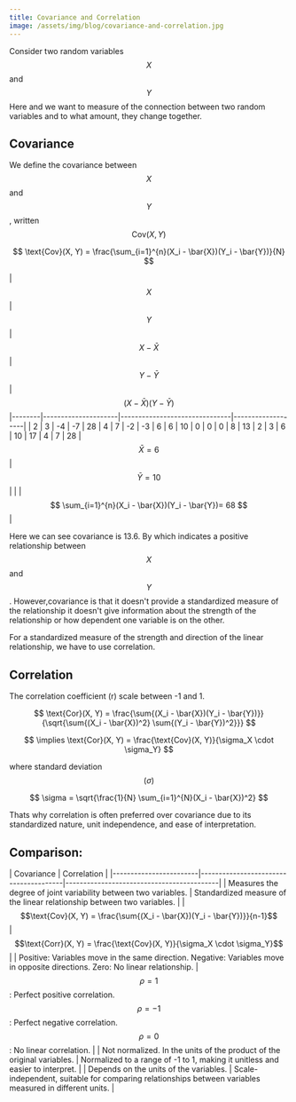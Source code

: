 ```yaml
---
title: Covariance and Correlation
image: /assets/img/blog/covariance-and-correlation.jpg
---
```


Consider two random variables $$ X $$ and $$ Y $$ Here and we want to measure of the connection between two random variables and to what amount, they change together.

## Covariance

We define the covariance between $$ X $$ and $$ Y $$
, written $$ \text{Cov}(X,Y) $$

$$ \text{Cov}(X, Y) = \frac{\sum_{i=1}^{n}(X_i - \bar{X})(Y_i - \bar{Y})}{N} $$


| $$ X $$| $$ Y $$ | $$ X - \bar{X} $$ | $$ Y - \bar{Y} $$ | $$ (X - \bar{X})(Y - \bar{Y}) $$
|--------|---------------------|-------------------------------|-------------------| 
| 2     |        3           |         -4                   |        -7        | 28
| 4     |        7           |          -2                    |         -3        | 6
| 6     |        10           |           0                    |          0        | 0
| 8     |        13           |           2                    |         3       | 6
| 10     |       17           |          4                    |        7        | 28
| $$ \bar{X} = 6 $$   | $$ \bar{Y} = 10 $$   |     |     | $$ \sum_{i=1}^{n}(X_i - \bar{X})(Y_i - \bar{Y})= 68 $$    |


Here we can see covariance is 13.6. By which indicates a positive relationship between $$ X $$ and $$ Y $$. However,covariance is that it doesn't provide a standardized measure of the relationship   it doesn't give information about the strength of the relationship or how dependent one variable is on the other.

For a standardized measure of the strength and direction of the linear relationship, we have to use correlation.

## Correlation

The correlation coefficient (r) scale between -1 and 1.

$$
\text{Cor}(X, Y) = \frac{\sum{(X_i - \bar{X})(Y_i - \bar{Y})}}{\sqrt{\sum{(X_i - \bar{X})^2} \sum{(Y_i - \bar{Y})^2}}}
$$




$$ \implies \text{Cor}(X, Y) = \frac{\text{Cov}(X, Y)}{\sigma_X \cdot \sigma_Y} $$

where standard deviation $$ (\sigma) $$

$$
\sigma = \sqrt{\frac{1}{N} \sum_{i=1}^{N}(X_i - \bar{X})^2} 
$$


Thats why correlation is often preferred over covariance due to its standardized nature, unit independence, and ease of interpretation.

## Comparison:

| Covariance                            | Correlation                               |
|------------------------|---------------------------------------|-------------------------------------------|
| Measures the degree of joint variability between two variables. | Standardized measure of the linear relationship between two variables. |
| $$\text{Cov}(X, Y) = \frac{\sum{(X_i - \bar{X})(Y_i - \bar{Y})}}{n-1}$$ | $$\text{Corr}(X, Y) = \frac{\text{Cov}(X, Y)}{\sigma_X \cdot \sigma_Y}$$ |
| Positive: Variables move in the same direction. Negative: Variables move in opposite directions. Zero: No linear relationship. | $$\rho = 1$$: Perfect positive correlation. $$\rho = -1$$: Perfect negative correlation. $$\rho = 0$$: No linear correlation. |
| Not normalized. In the units of the product of the original variables. | Normalized to a range of -1 to 1, making it unitless and easier to interpret. |
| Depends on the units of the variables. | Scale-independent, suitable for comparing relationships between variables measured in different units. |

